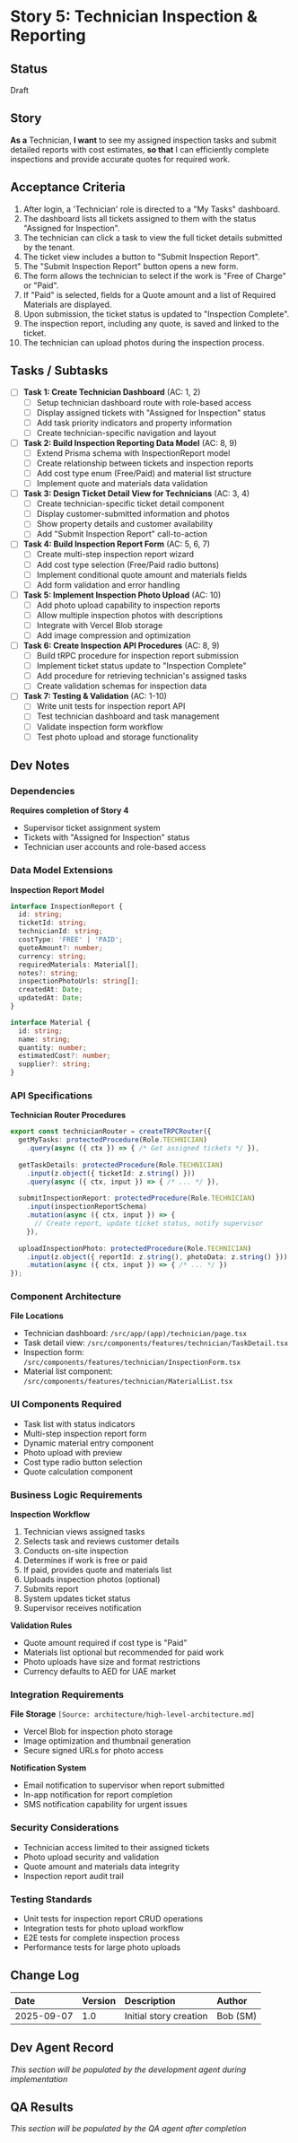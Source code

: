# Story 5: Technician Inspection & Reporting

## Status
Draft

## Story
**As a** Technician,
**I want** to see my assigned inspection tasks and submit detailed reports with cost estimates,
**so that** I can efficiently complete inspections and provide accurate quotes for required work.

## Acceptance Criteria
1. After login, a 'Technician' role is directed to a "My Tasks" dashboard.
2. The dashboard lists all tickets assigned to them with the status "Assigned for Inspection".
3. The technician can click a task to view the full ticket details submitted by the tenant.
4. The ticket view includes a button to "Submit Inspection Report".
5. The "Submit Inspection Report" button opens a new form.
6. The form allows the technician to select if the work is "Free of Charge" or "Paid".
7. If "Paid" is selected, fields for a Quote amount and a list of Required Materials are displayed.
8. Upon submission, the ticket status is updated to "Inspection Complete".
9. The inspection report, including any quote, is saved and linked to the ticket.
10. The technician can upload photos during the inspection process.

## Tasks / Subtasks

- [ ] **Task 1: Create Technician Dashboard** (AC: 1, 2)
  - [ ] Setup technician dashboard route with role-based access
  - [ ] Display assigned tickets with "Assigned for Inspection" status
  - [ ] Add task priority indicators and property information
  - [ ] Create technician-specific navigation and layout

- [ ] **Task 2: Build Inspection Reporting Data Model** (AC: 8, 9)
  - [ ] Extend Prisma schema with InspectionReport model
  - [ ] Create relationship between tickets and inspection reports
  - [ ] Add cost type enum (Free/Paid) and material list structure
  - [ ] Implement quote and materials data validation

- [ ] **Task 3: Design Ticket Detail View for Technicians** (AC: 3, 4)
  - [ ] Create technician-specific ticket detail component
  - [ ] Display customer-submitted information and photos
  - [ ] Show property details and customer availability
  - [ ] Add "Submit Inspection Report" call-to-action

- [ ] **Task 4: Build Inspection Report Form** (AC: 5, 6, 7)
  - [ ] Create multi-step inspection report wizard
  - [ ] Add cost type selection (Free/Paid radio buttons)
  - [ ] Implement conditional quote amount and materials fields
  - [ ] Add form validation and error handling

- [ ] **Task 5: Implement Inspection Photo Upload** (AC: 10)
  - [ ] Add photo upload capability to inspection reports
  - [ ] Allow multiple inspection photos with descriptions
  - [ ] Integrate with Vercel Blob storage
  - [ ] Add image compression and optimization

- [ ] **Task 6: Create Inspection API Procedures** (AC: 8, 9)
  - [ ] Build tRPC procedure for inspection report submission
  - [ ] Implement ticket status update to "Inspection Complete"
  - [ ] Add procedure for retrieving technician's assigned tasks
  - [ ] Create validation schemas for inspection data

- [ ] **Task 7: Testing & Validation** (AC: 1-10)
  - [ ] Write unit tests for inspection report API
  - [ ] Test technician dashboard and task management
  - [ ] Validate inspection form workflow
  - [ ] Test photo upload and storage functionality

## Dev Notes

### Dependencies
**Requires completion of Story 4**
- Supervisor ticket assignment system
- Tickets with "Assigned for Inspection" status
- Technician user accounts and role-based access

### Data Model Extensions
**Inspection Report Model**
```typescript
interface InspectionReport {
  id: string;
  ticketId: string;
  technicianId: string;
  costType: 'FREE' | 'PAID';
  quoteAmount?: number;
  currency: string;
  requiredMaterials: Material[];
  notes?: string;
  inspectionPhotoUrls: string[];
  createdAt: Date;
  updatedAt: Date;
}

interface Material {
  id: string;
  name: string;
  quantity: number;
  estimatedCost?: number;
  supplier?: string;
}
```

### API Specifications
**Technician Router Procedures**
```typescript
export const technicianRouter = createTRPCRouter({
  getMyTasks: protectedProcedure(Role.TECHNICIAN)
    .query(async ({ ctx }) => { /* Get assigned tickets */ }),
    
  getTaskDetails: protectedProcedure(Role.TECHNICIAN)
    .input(z.object({ ticketId: z.string() }))
    .query(async ({ ctx, input }) => { /* ... */ }),
    
  submitInspectionReport: protectedProcedure(Role.TECHNICIAN)
    .input(inspectionReportSchema)
    .mutation(async ({ ctx, input }) => { 
      // Create report, update ticket status, notify supervisor
    }),
    
  uploadInspectionPhoto: protectedProcedure(Role.TECHNICIAN)
    .input(z.object({ reportId: z.string(), photoData: z.string() }))
    .mutation(async ({ ctx, input }) => { /* ... */ })
});
```

### Component Architecture
**File Locations**
- Technician dashboard: `/src/app/(app)/technician/page.tsx`
- Task detail view: `/src/components/features/technician/TaskDetail.tsx`
- Inspection form: `/src/components/features/technician/InspectionForm.tsx`
- Material list component: `/src/components/features/technician/MaterialList.tsx`

### UI Components Required
- Task list with status indicators
- Multi-step inspection report form
- Dynamic material entry component
- Photo upload with preview
- Cost type radio button selection
- Quote calculation component

### Business Logic Requirements
**Inspection Workflow**
1. Technician views assigned tasks
2. Selects task and reviews customer details
3. Conducts on-site inspection
4. Determines if work is free or paid
5. If paid, provides quote and materials list
6. Uploads inspection photos (optional)
7. Submits report
8. System updates ticket status
9. Supervisor receives notification

**Validation Rules**
- Quote amount required if cost type is "Paid"
- Materials list optional but recommended for paid work
- Photo uploads have size and format restrictions
- Currency defaults to AED for UAE market

### Integration Requirements
**File Storage** `[Source: architecture/high-level-architecture.md]`
- Vercel Blob for inspection photo storage
- Image optimization and thumbnail generation
- Secure signed URLs for photo access

**Notification System**
- Email notification to supervisor when report submitted
- In-app notification for report completion
- SMS notification capability for urgent issues

### Security Considerations
- Technician access limited to their assigned tickets
- Photo upload security and validation
- Quote amount and materials data integrity
- Inspection report audit trail

### Testing Standards
- Unit tests for inspection report CRUD operations
- Integration tests for photo upload workflow
- E2E tests for complete inspection process
- Performance tests for large photo uploads

## Change Log
| Date | Version | Description | Author |
| :--- | :--- |:--- |:--- |
| 2025-09-07 | 1.0 | Initial story creation | Bob (SM) |

## Dev Agent Record
*This section will be populated by the development agent during implementation*

## QA Results
*This section will be populated by the QA agent after completion*